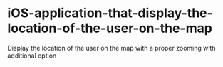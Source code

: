 # iOS-application-that-display-the-location-of-the-user-on-the-map
Display the location of the user on the map with a proper zooming with additional option

